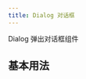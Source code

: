 ```yaml
---
title: Dialog 对话框
---
```


Dialog 弹出对话框组件

## 基本用法

<Example class="dialog-demo" :code="DialogBase" />

<script setup lang="ts">
import * as DialogBase from '~src/example/dialog/base.vue'
</script>
